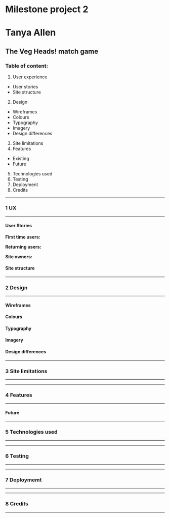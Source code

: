 # Milestone project 2
# Tanya Allen
## The Veg Heads! match game


### Table of content:
1. User experience
* User stories
* Site structure
2. Design
* Wireframes
* Colours
* Typography
* Imagery
* Design differences
3. Site limitations
4. Features
* Existing
* Future
5. Technologies used
6. Testing
7. Deployment
8. Credits

---
### 1 UX
---
#### User Stories

**First time users:**

**Returning users:**

**Site owners:**

#### Site structure

---
### 2 Design
---

#### Wireframes

#### Colours

#### Typography

#### Imagery 

#### Design differences

---
### 3 Site limitations
---
---
### 4 Features
---
#### Future
---
### 5 Technologies used
---
---
### 6 Testing
---
---
### 7 Deploymemt
---
---
### 8 Credits
---

